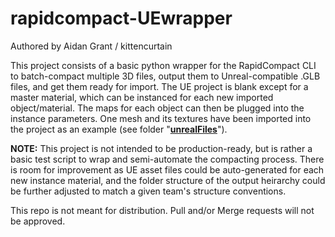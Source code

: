 # rapidcompact-UEwrapper
Authored by Aidan Grant / kittencurtain

This project consists of a basic python wrapper for the RapidCompact CLI to batch-compact multiple 3D files, output them to Unreal-compatible .GLB files, and get them ready for import. The UE project is blank except for a master material, which can be instanced for each new imported object/material. The maps for each object can then be plugged into the instance parameters. One mesh and its textures have been imported into the project as an example (see folder "**[unrealFiles](https://github.com/kittencurtain/rapidcompact-UEwrapper/tree/main/unrealFiles)**").

**NOTE:** This project is not intended to be production-ready, but is rather a basic test script to wrap and semi-automate the compacting process. There is room for improvement as UE asset files could be auto-generated for each new instance material, and the folder structure of the output heirarchy could be further adjusted to match a given team's structure conventions.

This repo is not meant for distribution. Pull and/or Merge requests will not be approved.
